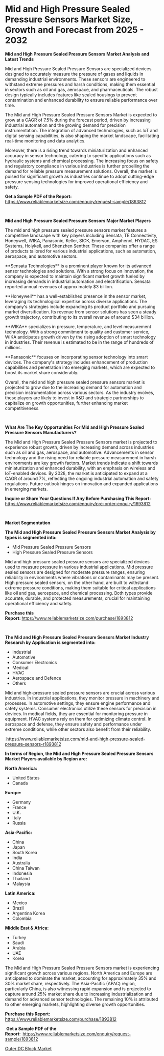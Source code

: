 <p><h1>Mid and High Pressure Sealed Pressure Sensors Market Size, Growth and Forecast from 2025 - 2032</h1></p><p><strong>Mid and High Pressure Sealed Pressure Sensors Market Analysis and Latest Trends</strong></p>
<p><p>Mid and High Pressure Sealed Pressure Sensors are specialized devices designed to accurately measure the pressure of gases and liquids in demanding industrial environments. These sensors are engineered to withstand extreme pressures and harsh conditions, making them essential in sectors such as oil and gas, aerospace, and pharmaceuticals. The robust design typically includes features like sealed housings to prevent contamination and enhanced durability to ensure reliable performance over time.</p><p>The Mid and High Pressure Sealed Pressure Sensors Market is expected to grow at a CAGR of 7.5% during the forecast period, driven by increasing industrial automation and the growing demand for precision instrumentation. The integration of advanced technologies, such as IoT and digital sensing capabilities, is also shaping the market landscape, facilitating real-time monitoring and data analytics.</p><p>Moreover, there is a rising trend towards miniaturization and enhanced accuracy in sensor technology, catering to specific applications such as hydraulic systems and chemical processing. The increasing focus on safety and regulatory compliance in various industries is further propelling the demand for reliable pressure measurement solutions. Overall, the market is poised for significant growth as industries continue to adopt cutting-edge pressure sensing technologies for improved operational efficiency and safety.</p></p>
<p><strong>Get a Sample PDF of the Report:&nbsp;</strong> <a href="https://www.reliablemarketsize.com/enquiry/request-sample/1893812?utm_campaign=1103&utm_medium=2&utm_source=Github&utm_content=ia&utm_term=07042025&utm_id=mid-and-high-pressure-sealed-pressure-sensors">https://www.reliablemarketsize.com/enquiry/request-sample/1893812</a></p>
<p>&nbsp;</p>
<p><strong>Mid and High Pressure Sealed Pressure Sensors Major Market Players</strong></p>
<p><p>The mid and high pressure sealed pressure sensors market features a competitive landscape with key players including Sensata, TE Connectivity, Honeywell, WIKA, Panasonic, Keller, SICK, Emerson, Amphenol, HYDAC, ES Systems, Holykell, and Shenzhen Senther. These companies offer a range of products tailored for various industrial applications, such as automation, aerospace, and automotive sectors.</p><p>**Sensata Technologies** is a prominent player known for its advanced sensor technologies and solutions. With a strong focus on innovation, the company is expected to maintain significant market growth fueled by increasing demands in industrial automation and electrification. Sensata reported annual revenues of approximately $3 billion.</p><p>**Honeywell** has a well-established presence in the sensor market, leveraging its technological expertise across diverse applications. The company's strategies include expanding its product portfolio and pursuing market diversification. Its revenue from sensor solutions has seen a steady growth trajectory, contributing to its overall revenue of around $34 billion.</p><p>**WIKA** specializes in pressure, temperature, and level measurement technology. With a strong commitment to quality and customer service, WIKA anticipates growth driven by the rising adoption of smart technology in industries. Their revenue is estimated to be in the range of hundreds of millions.</p><p>**Panasonic** focuses on incorporating sensor technology into smart devices. The company's strategy includes enhancement of production capabilities and penetration into emerging markets, which are expected to boost its market share considerably.</p><p>Overall, the mid and high pressure sealed pressure sensors market is projected to grow due to the increasing demand for automation and precision instrumentation across various sectors. As the industry evolves, these players are likely to invest in R&D and strategic partnerships to capitalize on growth opportunities, further enhancing market competitiveness.</p></p>
<p>&nbsp;</p>
<p><strong>What Are The Key Opportunities For Mid and High Pressure Sealed Pressure Sensors Manufacturers?</strong></p>
<p><p>The Mid and High Pressure Sealed Pressure Sensors market is projected to experience robust growth, driven by increasing demand across industries such as oil and gas, aerospace, and automotive. Advancements in sensor technology and the rising need for reliable pressure measurement in harsh environments are key growth factors. Market trends indicate a shift towards miniaturization and enhanced durability, with an emphasis on wireless and IoT-enabled devices. By 2028, the market is anticipated to expand at a CAGR of around 7%, reflecting the ongoing industrial automation and safety regulations. Future outlook hinges on innovation and expanded applications in emerging markets.</p></p>
<p><strong>Inquire or Share Your Questions If Any Before Purchasing This Report:</strong> <a href="https://www.reliablemarketsize.com/enquiry/pre-order-enquiry/1893812?utm_campaign=1103&utm_medium=2&utm_source=Github&utm_content=ia&utm_term=07042025&utm_id=mid-and-high-pressure-sealed-pressure-sensors">https://www.reliablemarketsize.com/enquiry/pre-order-enquiry/1893812</a></p>
<p>&nbsp;</p>
<p><strong>Market Segmentation</strong></p>
<p><strong>The Mid and High Pressure Sealed Pressure Sensors Market Analysis by types is segmented into:</strong></p>
<p><ul><li>Mid Pressure Sealed Pressure Sensors</li><li>High Pressure Sealed Pressure Sensors</li></ul></p>
<p><p>Mid and high pressure sealed pressure sensors are specialized devices used to measure pressure in various industrial applications. Mid pressure sealed sensors are designed for moderate pressure ranges, ensuring reliability in environments where vibrations or contaminants may be present. High pressure sealed sensors, on the other hand, are built to withstand extreme pressure conditions, making them suitable for critical applications like oil and gas, aerospace, and chemical processing. Both types provide accurate, durable, and protected measurements, crucial for maintaining operational efficiency and safety.</p></p>
<p><strong>Purchase this Report:&nbsp;</strong><a href="https://www.reliablemarketsize.com/purchase/1893812?utm_campaign=1103&utm_medium=2&utm_source=Github&utm_content=ia&utm_term=07042025&utm_id=mid-and-high-pressure-sealed-pressure-sensors">https://www.reliablemarketsize.com/purchase/1893812</a></p>
<p>&nbsp;</p>
<p><strong>The Mid and High Pressure Sealed Pressure Sensors Market Industry Research by Application is segmented into:</strong></p>
<p><ul><li>Industrial</li><li>Automotive</li><li>Consumer Electronics</li><li>Medical</li><li>HVAC</li><li>Aerospace and Defence</li><li>Others</li></ul></p>
<p><p>Mid and high-pressure sealed pressure sensors are crucial across various industries. In industrial applications, they monitor pressure in machinery and processes. In automotive settings, they ensure engine performance and safety systems. Consumer electronics utilize these sensors for precision in devices. In medical fields, they are essential for monitoring pressure in equipment. HVAC systems rely on them for optimizing climate control. In aerospace and defense, they ensure safety and performance under extreme conditions, while other sectors also benefit from their reliability.</p></p>
<p><a href="https://www.reliablemarketsize.com/mid-and-high-pressure-sealed-pressure-sensors-r1893812?utm_campaign=1103&utm_medium=2&utm_source=Github&utm_content=ia&utm_term=07042025&utm_id=mid-and-high-pressure-sealed-pressure-sensors">&nbsp;https://www.reliablemarketsize.com/mid-and-high-pressure-sealed-pressure-sensors-r1893812</a></p>
<p><strong>In terms of Region, the Mid and High Pressure Sealed Pressure Sensors Market Players available by Region are:</strong></p>
<p>
    <p> <strong> North America: </strong>
        <ul>
            <li>United States</li>
            <li>Canada</li>
        </ul>
        </p> 
    <p> <strong> Europe: </strong>
        <ul>
            <li>Germany</li>
            <li>France</li>
            <li>U.K.</li>
            <li>Italy</li>
            <li>Russia</li>
        </ul>
        </p> 
    <p> <strong> Asia-Pacific: </strong>
        <ul>
            <li>China</li>
            <li>Japan</li>
            <li>South Korea</li>
            <li>India</li>
            <li>Australia</li>
            <li>China Taiwan</li>
            <li>Indonesia</li>
            <li>Thailand</li>
            <li>Malaysia</li>
        </ul>
        </p> 
    <p> <strong> Latin America: </strong>
        <ul>
            <li>Mexico</li>
            <li>Brazil</li>
            <li>Argentina Korea</li>
            <li>Colombia</li>
        </ul>
        </p> 
    <p> <strong> Middle East & Africa: </strong>
        <ul>
            <li>Turkey</li>
            <li>Saudi</li>
            <li>Arabia</li>
            <li>UAE</li>
            <li>Korea</li>
        </ul>
    </p>
    </p>
<p><p>The Mid and High Pressure Sealed Pressure Sensors market is experiencing significant growth across various regions. North America and Europe are anticipated to dominate the market, accounting for approximately 35% and 30% market share, respectively. The Asia-Pacific (APAC) region, particularly China, is also witnessing rapid expansion and is projected to capture around 25% market share due to increasing industrialization and demand for advanced sensor technologies. The remaining 10% is attributed to other emerging markets, highlighting diverse growth opportunities.</p></p>
<p><strong>Purchase this Report: </strong><a href="https://www.reliablemarketsize.com/purchase/1893812?utm_campaign=1103&utm_medium=2&utm_source=Github&utm_content=ia&utm_term=07042025&utm_id=mid-and-high-pressure-sealed-pressure-sensors">https://www.reliablemarketsize.com/purchase/1893812</a></p>
<p>&nbsp;<strong>Get a Sample PDF of the Report:&nbsp;&nbsp;</strong><a href="https://www.reliablemarketsize.com/enquiry/request-sample/1893812?utm_campaign=1103&utm_medium=2&utm_source=Github&utm_content=ia&utm_term=07042025&utm_id=mid-and-high-pressure-sealed-pressure-sensors">https://www.reliablemarketsize.com/enquiry/request-sample/1893812</a></p>
<p><strong></strong></p>
<p><p><a href="https://github.com/gdfhhhj/Market-Research-Report-List-7/blob/main/outer-dc-block-market.md?utm_campaign=1103&utm_medium=2&utm_source=Github&utm_content=ia&utm_term=07042025&utm_id=mid-and-high-pressure-sealed-pressure-sensors">Outer DC Block Market</a></p></p>